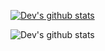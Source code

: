 [![Dev's github stats](https://github-readme-stats.vercel.app/api?username=devnaga)](https://github.com/devnaga/github-readme-stats)

![Dev's github stats](https://github-readme-stats.vercel.app/api?username=devnaga&count_private=true)
